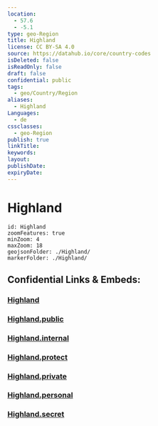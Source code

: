 ```yaml
---
location:
  - 57.6
  - -5.1
type: geo-Region
title: Highland
license: CC BY-SA 4.0
source: https://datahub.io/core/country-codes
isDeleted: false
isReadOnly: false
draft: false
confidential: public
tags:
  - geo/Country/Region
aliases:
  - Highland
Languages:
  - de
cssclasses:
  - geo-Region
publish: true
linkTitle:
keywords:
layout:
publishDate:
expiryDate:
---
```


# Highland

```leaflet
id: Highland
zoomFeatures: true 
minZoom: 4 
maxZoom: 18
geojsonFolder: ./Highland/
markerFolder: ./Highland/
```


## Confidential Links & Embeds: 

### [Highland](/_Standards/Earth/Continent/Europe/Europe~North/UK/Scotland/counties~Scotland/Highland.md) 

### [Highland.public](/_public/Earth/Continent/Europe/Europe~North/UK/Scotland/counties~Scotland/Highland.public.md) 

### [Highland.internal](/_internal/Earth/Continent/Europe/Europe~North/UK/Scotland/counties~Scotland/Highland.internal.md) 

### [Highland.protect](/_protect/Earth/Continent/Europe/Europe~North/UK/Scotland/counties~Scotland/Highland.protect.md) 

### [Highland.private](/_private/Earth/Continent/Europe/Europe~North/UK/Scotland/counties~Scotland/Highland.private.md) 

### [Highland.personal](/_personal/Earth/Continent/Europe/Europe~North/UK/Scotland/counties~Scotland/Highland.personal.md) 

### [Highland.secret](/_secret/Earth/Continent/Europe/Europe~North/UK/Scotland/counties~Scotland/Highland.secret.md)

